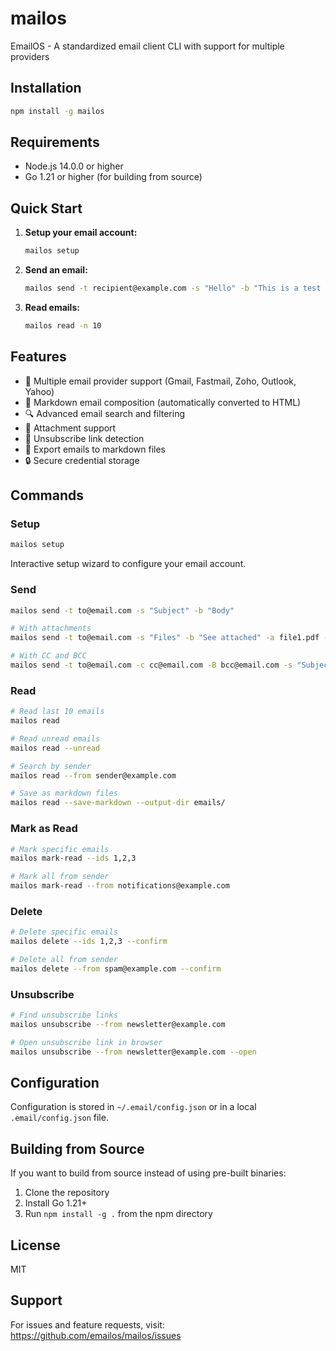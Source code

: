 # mailos

EmailOS - A standardized email client CLI with support for multiple providers

## Installation

```bash
npm install -g mailos
```

## Requirements

- Node.js 14.0.0 or higher
- Go 1.21 or higher (for building from source)

## Quick Start

1. **Setup your email account:**
   ```bash
   mailos setup
   ```

2. **Send an email:**
   ```bash
   mailos send -t recipient@example.com -s "Hello" -b "This is a test email"
   ```

3. **Read emails:**
   ```bash
   mailos read -n 10
   ```

## Features

- 📧 Multiple email provider support (Gmail, Fastmail, Zoho, Outlook, Yahoo)
- 📝 Markdown email composition (automatically converted to HTML)
- 🔍 Advanced email search and filtering
- 📎 Attachment support
- 🔗 Unsubscribe link detection
- 💾 Export emails to markdown files
- 🔒 Secure credential storage

## Commands

### Setup
```bash
mailos setup
```
Interactive setup wizard to configure your email account.

### Send
```bash
mailos send -t to@email.com -s "Subject" -b "Body"

# With attachments
mailos send -t to@email.com -s "Files" -b "See attached" -a file1.pdf -a file2.docx

# With CC and BCC
mailos send -t to@email.com -c cc@email.com -B bcc@email.com -s "Subject" -b "Body"
```

### Read
```bash
# Read last 10 emails
mailos read

# Read unread emails
mailos read --unread

# Search by sender
mailos read --from sender@example.com

# Save as markdown files
mailos read --save-markdown --output-dir emails/
```

### Mark as Read
```bash
# Mark specific emails
mailos mark-read --ids 1,2,3

# Mark all from sender
mailos mark-read --from notifications@example.com
```

### Delete
```bash
# Delete specific emails
mailos delete --ids 1,2,3 --confirm

# Delete all from sender
mailos delete --from spam@example.com --confirm
```

### Unsubscribe
```bash
# Find unsubscribe links
mailos unsubscribe --from newsletter@example.com

# Open unsubscribe link in browser
mailos unsubscribe --from newsletter@example.com --open
```

## Configuration

Configuration is stored in `~/.email/config.json` or in a local `.email/config.json` file.

## Building from Source

If you want to build from source instead of using pre-built binaries:

1. Clone the repository
2. Install Go 1.21+
3. Run `npm install -g .` from the npm directory

## License

MIT

## Support

For issues and feature requests, visit: https://github.com/emailos/mailos/issues